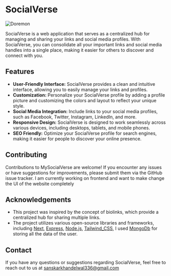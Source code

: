 # SocialVerse


![Doremon](https://github.com/Sanskar-khandelwal/Linkfree/assets/93245109/6beeac81-951b-4f52-92ed-36d3471caaee)



SocialVerse is a web application that serves as a centralized hub for managing and sharing your links and social media profiles. With SocialVerse, you can consolidate all your important links and social media handles into a single place, making it easier for others to discover and connect with you.



## Features

- **User-Friendly Interface:** SocialVerse provides a clean and intuitive interface, allowing you to easily manage your links and profiles.
- **Customization:** Personalize your SocialVerse profile by adding a profile picture and customizing the colors and layout to reflect your unique style.
- **Social Media Integration:** Include links to your social media profiles, such as Facebook, Twitter, Instagram, LinkedIn, and more.
- **Responsive Design:** SocialVerse is designed to work seamlessly across various devices, including desktops, tablets, and mobile phones.
- **SEO Friendly:** Optimize your SocialVerse profile for search engines, making it easier for people to discover your online presence.



## Contributing

Contributions to MySocialVerse are welcome! If you encounter any issues or have suggestions for improvements, please submit them via the GitHub issue tracker. 
I am currently working on frontend and want to make change the UI of the website completely 


## Acknowledgements

- This project was inspired by the concept of biolinks, which provide a centralized hub for sharing multiple links.
- The project utilizes various open-source libraries and frameworks, including [Next](https://reactjs.org), [Express](https://expressjs.com),  [Node.js](https://nodejs.org), [Tailwind_CSS](httss://tailwindcss.com), I used [MongoDb](https://mongodb.com) for storing all the data of the user. 


## Contact

If you have any questions or suggestions regarding SocialVerse, feel free to reach out to us at  sanskarkhandelwal336@gmail.com
